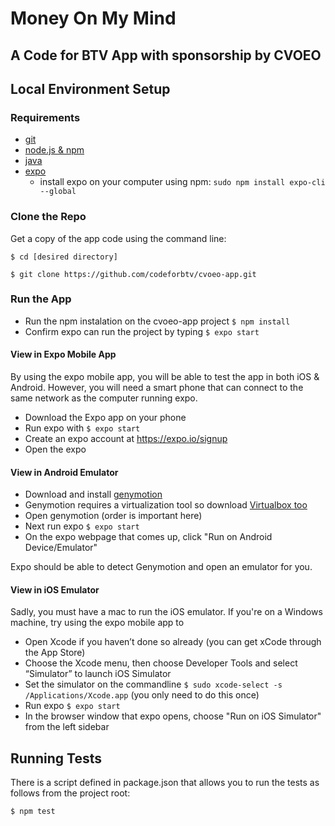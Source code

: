 # Money On My Mind
## A Code for BTV App with sponsorship by CVOEO

## Local Environment Setup

### Requirements
- [git](https://git-scm.com/book/en/v2/Getting-Started-Installing-Git)
- [node.js & npm](https://www.npmjs.com/get-npm)
- [java](https://www.oracle.com/technetwork/java/javase/downloads/jdk8-downloads-2133151.html)
- [expo](expo.io)
  - install expo on your computer using npm: `sudo npm install expo-cli --global`


### Clone the Repo
Get a copy of the app code using the command line: 

`$ cd [desired directory]`

`$ git clone https://github.com/codeforbtv/cvoeo-app.git`

### Run the App
- Run the npm instalation on the cvoeo-app project `$ npm install` 
- Confirm expo can run the project by typing `$ expo start`

#### View in Expo Mobile App
By using the expo mobile app, you will be able to test the app in both iOS & Android.  However, you will need a smart phone that can connect to the same network as the computer running expo.

- Download the Expo app on your phone
- Run expo with `$ expo start`
- Create an expo account at https://expo.io/signup
- Open the expo

#### View in Android Emulator
- Download and install [genymotion](https://www.genymotion.com/fun-zone/)
- Genymotion requires a virtualization tool so download [Virtualbox too](https://www.virtualbox.org/wiki/Downloads)
- Open genymotion (order is important here)
- Next run expo `$ expo start`
- On the expo webpage that comes up, click "Run on Android Device/Emulator"

Expo should be able to detect Genymotion and open an emulator for you.

#### View in iOS Emulator
Sadly, you must have a mac to run the iOS emulator.  If you're on a Windows machine, try using the expo mobile app to 

- Open Xcode if you haven’t done so already (you can get xCode through the App Store)
- Choose the Xcode menu, then choose Developer Tools and select “Simulator” to launch iOS Simulator
- Set the simulator on the commandline `$ sudo xcode-select -s /Applications/Xcode.app` (you only need to do this once)
- Run expo `$ expo start`
- In the browser window that expo opens, choose "Run on iOS Simulator" from the left sidebar

## Running Tests
There is a script defined in package.json that allows you to run the tests as follows from the project root:

`$ npm test`
